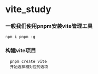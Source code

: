# vite_study

### 一般我们使用pnpm安装vite管理工具

```安装pnpm
npm i pnpm -g
```

### 构建vite项目

```create vite project
  pnpm create vite
  开始选择相对应的选项
```
